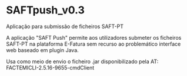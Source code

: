 # SAFTpush_v0.3
Aplicação para submissão de ficheiros SAFT-PT

A aplicação "SAFT Push" permite aos utilizadores submeter os ficheiros SAFT-PT na plataforma E-Fatura sem recurso ao problemático interface web baseado em plugin Java.

Usa como meio de envio o ficheiro .jar disponibilizado pela AT: FACTEMICLI-2.5.16-9655-cmdClient



